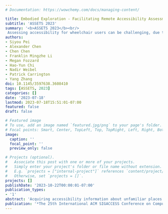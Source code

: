 ```yaml
---
# Documentation: https://wowchemy.com/docs/managing-content/

title: Embodied Exploration - Facilitating Remote Accessibility Assessment for Wheelchair Users with Virtual Reality
subtitle: 'ASSETS 2023'
summary: '<b>ASSETS 2023</b><br/>
 Assessing accessibility for wheelchair users can be challenging, due to lack of accessibility details needed for individual users. Embodied Exploration is a VR technique to deliver the experience of a physical visit while keeping the convenience of remote assessment. Embodied Exploration allows wheelchair users to explore high-fidelity digital replicas of physical environments with themselves embodied by avatars, leveraging the increasingly affordable VR headsets.'
authors:
- Siyou Pei
- Alexander Chen
- Chen Chen
- Franklin Mingzhe Li
- Megan Fozzard
- Hao-Yun Chi
- Nadir Weibel
- Patrick Carrington
- Yang Zhang
doi: 10.1145/3597638.3608410
tags: [ASSETS, 2023]
categories: []
date: '2023-07-18'
lastmod: 2023-07-18T15:51:01-07:00
featured: false
draft: false

# Featured image
# To use, add an image named `featured.jpg/png` to your page's folder.
# Focal points: Smart, Center, TopLeft, Top, TopRight, Left, Right, BottomLeft, Bottom, BottomRight.
image:
  caption: ''
  focal_point: ''
  preview_only: false

# Projects (optional).
#   Associate this post with one or more of your projects.
#   Simply enter your project's folder or file name without extension.
#   E.g. `projects = ["internal-project"]` references `content/project/deep-learning/index.md`.
#   Otherwise, set `projects = []`.
projects: []
publishDate: '2023-10-22T00:00:01-07:00'
publication_types:
- '1'
abstract: 'Acquiring accessibility information about unfamiliar places in advance is essential for wheelchair users to make better decisions about physical visits. Today’s assessment approaches such as phone calls, photos/videos, or 360° virtual tours often fall short of providing the specific accessibility details needed for individual differences. For example, they may not reveal crucial information like whether the legroom underneath a table is spacious enough or if the spatial configuration of an appliance is convenient for wheelchair users. In response, we present Embodied Exploration, a Virtual Reality (VR) technique to deliver the experience of a physical visit while keeping the convenience of remote assessment. Embodied Exploration allows wheelchair users to explore high-fidelity digital replicas of physical environments with themselves embodied by avatars, leveraging the increasingly affordable VR headsets. With a preliminary exploratory study, we investigated the needs and iteratively refined our techniques. Through a real-world user study with six wheelchair users, we found Embodied Exploration is able to facilitate remote and accurate accessibility assessment. We also discuss design implications for embodiment, safety, and practicality.'
publication: '*The 25th International ACM SIGACCESS Conference on Computers and Accessibility (New York, NY, USA)(ASSETS’23). Association for Computing Machinery, New York, NY, USA.*'
---
```


